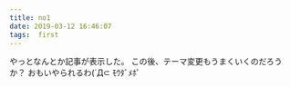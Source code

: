 ```yaml
---
title: no1
date: 2019-03-12 16:46:07
tags:  first
---
```

やっとなんとか記事が表示した。
この後、テーマ変更もうまくいくのだろうか？
おもいやられるわ(´Д⊂ ﾓｳﾀﾞﾒﾎﾟ